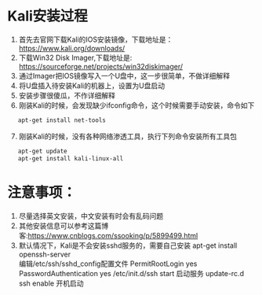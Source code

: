 # Kali安装过程

1. 首先去官网下载Kali的IOS安装镜像，下载地址是：https://www.kali.org/downloads/
2. 下载Win32 Disk Imager,下载地址是: https://sourceforge.net/projects/win32diskimager/
3. 通过Imager把IOS镜像写入一个U盘中，这一步很简单，不做详细解释
4. 将U盘插入待安装Kali的机器上，设置为U盘启动
5. 安装步骤很傻瓜，不作详细解释
6. 刚装Kali的时候，会发现缺少ifconfig命令，这个时候需要手动安装，命令如下

```bash
   apt-get install net-tools
```

7. 刚装Kali的时候，没有各种网络渗透工具，执行下列命令安装所有工具包

```bash
   apt-get update
   apt-get install kali-linux-all
```

# 注意事项：
1. 尽量选择英文安装，中文安装有时会有乱码问题
2. 其他安装信息可以参考这篇博客:https://www.cnblogs.com/ssooking/p/5899499.html
3. 默认情况下，Kali是不会安装sshd服务的，需要自己安装
   apt-get install openssh-server  
   编辑/etc/ssh/sshd_config配置文件
   PermitRootLogin yes
   PasswordAuthentication yes
   /etc/init.d/ssh start 启动服务
   update-rc.d ssh enable 开机启动
